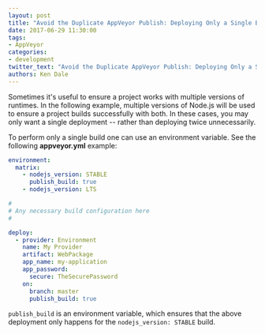 ```yaml
---
layout: post
title: "Avoid the Duplicate AppVeyor Publish: Deploying Only a Single Build"
date: 2017-06-29 11:30:00
tags:
- AppVeyor
categories:
- development
twitter_text: "Avoid the Duplicate AppVeyor Publish: Deploying Only a Single Build"
authors: Ken Dale
---
```


Sometimes it's useful to ensure a project works with multiple versions of runtimes. In the following example, multiple versions of Node.js will be used to ensure a project builds successfully with both. In these cases, you may only want a single deployment -- rather than deploying twice unnecessarily.

To perform only a single build one can use an environment variable. See the following **appveyor.yml** example:

```yaml
environment:
  matrix:
    - nodejs_version: STABLE
      publish_build: true
    - nodejs_version: LTS

#
# Any necessary build configuration here
#

deploy:
  - provider: Environment
    name: My Provider
    artifact: WebPackage
    app_name: my-application
    app_password:
      secure: TheSecurePassword
    on:
      branch: master
      publish_build: true
```

`publish_build` is an environment variable, which ensures that the above deployment only happens for the `nodejs_version: STABLE` build.
